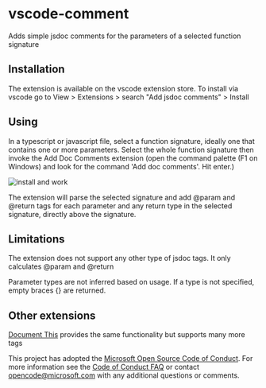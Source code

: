 # vscode-comment
Adds simple jsdoc comments for the parameters of a selected function signature

## Installation
The extension is available on the vscode extension store. To install via vscode go to View > Extensions > search "Add jsdoc comments" > Install

## Using
In a typescript or javascript  file, select a function signature, ideally one that contains one or more parameters. Select the whole function signature then invoke the Add Doc Comments extension (open the command palette (F1 on Windows) and look for the command 'Add doc comments'. Hit enter.)

![install and work](images/addDocComments.gif)


The extension will parse the selected signature and add @param and @return tags for each parameter and any return type in the selected signature, directly above the signature.

## Limitations
The extension does not support any other type of jsdoc tags. It only calculates @param and @return

Parameter types are not inferred based on usage. If a type is not specified, empty braces {} are returned.

## Other extensions
[Document This](https://marketplace.visualstudio.com/items?itemName=joelday.docthis) provides the same functionality but supports many more tags

This project has adopted the [Microsoft Open Source Code of Conduct](https://opensource.microsoft.com/codeofconduct/). For more information see the [Code of Conduct FAQ](https://opensource.microsoft.com/codeofconduct/faq/) or contact [opencode@microsoft.com](mailto:opencode@microsoft.com) with any additional questions or comments.
